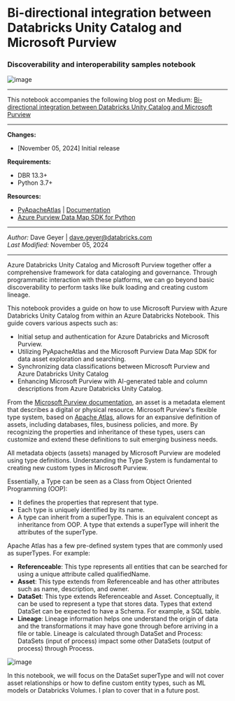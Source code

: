 # **Bi-directional integration between Databricks Unity Catalog and Microsoft Purview**
### Discoverability and interoperability samples notebook

![image](https://cdn-images-1.medium.com/max/1000/1*3Kw_fP46Wu64rwOkCWVMcA.png)

---

This notebook accompanies the following blog post on Medium: [Bi-directional integration between Databricks Unity Catalog and Microsoft Purview](https://medium.com/p/79452911f2f5)

---

__Changes:__

* [November 05, 2024] Initial release

__Requirements:__

* DBR 13.3+
* Python 3.7+

__Resources:__

* [PyApacheAtlas](https://github.com/wjohnson/pyapacheatlas) | [Documentation](https://wjohnson.github.io/pyapacheatlas-docs/latest/)
* [Azure Purview Data Map SDK for Python](https://azuresdkdocs.blob.core.windows.net/$web/python/azure-purview-catalog/1.0.0b4/index.html)

---

_Author:_ Dave Geyer | <dave.geyer@databricks.com>     
_Last Modified:_ November 05, 2024

---

Azure Databricks Unity Catalog and Microsoft Purview together offer a comprehensive framework for data cataloging and governance. Through programmatic interaction with these platforms, we can go beyond basic discoverability to perform tasks like bulk loading and creating custom lineage.

This notebook provides a guide on how to use Microsoft Purview with Azure Databricks Unity Catalog from within an Azure Databricks Notebook. This guide covers various aspects such as:
* Initial setup and authentication for Azure Databricks and Microsoft Purview.
* Utilizing PyApacheAtlas and the Microsoft Purview Data Map SDK for data asset exploration and searching.
* Synchronizing data classifications between Microsoft Purview and Azure Databricks Unity Catalog
* Enhancing Microsoft Purview with AI-generated table and column descriptions from Azure Databricks Unity Catalog.


From the [Microsoft Purview documentation](https://medium.com/r/?url=https%3A%2F%2Flearn.microsoft.com%2Fen-us%2Fpurview%2Ftutorial-custom-types), an asset is a metadata element that describes a digital or physical resource. Microsoft Purview's flexible type system, based on [Apache Atlas](https://medium.com/r/?url=https%3A%2F%2Fatlas.apache.org%2F2.0.0%2FTypeSystem.html), allows for an expansive definition of assets, including databases, files, business policies, and more. By recognizing the properties and inheritance of these types, users can customize and extend these definitions to suit emerging business needs.

All metadata objects (assets) managed by Microsoft Purview are modeled using type definitions. Understanding the Type System is fundamental to creating new custom types in Microsoft Purview.

Essentially, a Type can be seen as a Class from Object Oriented Programming (OOP):
* It defines the properties that represent that type.
* Each type is uniquely identified by its name.
* A type can inherit from a superType. This is an equivalent concept as inheritance from OOP. A type that extends a superType will inherit the attributes of the superType.

Apache Atlas has a few pre-defined system types that are commonly used as superTypes. For example:
* **Referenceable**: This type represents all entities that can be searched for using a unique attribute called qualifiedName.
* **Asset**: This type extends from Referenceable and has other attributes such as name, description, and owner.
* **DataSet**: This type extends Referenceable and Asset. Conceptually, it can be used to represent a type that stores data. Types that extend DataSet can be expected to have a Schema. For example, a SQL table.
* **Lineage**: Lineage information helps one understand the origin of data and the transformations it may have gone through before arriving in a file or table. Lineage is calculated through DataSet and Process: DataSets (input of process) impact some other DataSets (output of process) through Process.

![image](https://cdn-images-1.medium.com/max/1000/0*UHC5GX4ZRUQ5o5jT.png)

In this notebook, we will focus on the DataSet superType and will not cover asset relationships or how to define custom entity types, such as ML models or Databricks Volumes. I plan to cover that in a future post.
